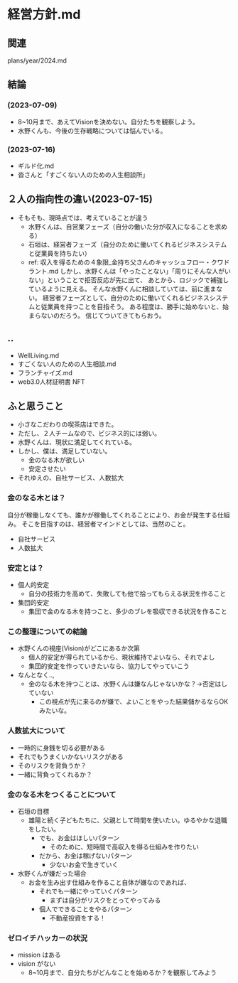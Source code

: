 # 経営方針.md
## 関連
plans/year/2024.md

## 結論
### (2023-07-09)
- 8~10月まで、あえてVisionを決めない。自分たちを観察しよう。
- 水野くんも、今後の生存戦略については悩んでいる。
### (2023-07-16)
- ギルド化.md
- 沓さんと「すごくない人のための人生相談所」

## ２人の指向性の違い(2023-07-15)
- そもそも、現時点では、考えていることが違う
  - 水野くんは、自営業フェーズ（自分の働いた分が収入になることを求める）
  - 石垣は、経営者フェーズ（自分のために働いてくれるビジネスシステムと従業員を持ちたい）
  - ref: 収入を得るための４象限_金持ち父さんのキャッシュフロー・クワドラント.md
しかし、水野くんは「やったことない」「周りにそんな人がいない」ということで拒否反応が先に出て、
あとから、ロジックで補強しているように見える。
そんな水野くんに相談していては、前に進まない。
経営者フェーズとして、自分のために働いてくれるビジネスシステムと従業員を持つことを目指そう。
ある程度は、勝手に始めないと、始まらないのだろう。
信じてついてきてもらおう。

## ..
- WellLiving.md
- すごくない人のための人生相談.md
- フランチャイズ.md
- web3.0人材証明書 NFT

## ふと思うこと
- 小さなこだわりの喫茶店はできた。
- ただし、２人チームなので、ビジネス的には弱い。
- 水野くんは、現状に満足してくれている。
- しかし、僕は、満足していない。
  - 金のなる木が欲しい
  - 安定させたい
- それゆえの、自社サービス、人数拡大

### 金のなる木とは？
自分が稼働しなくても、誰かが稼働してくれることにより、お金が発生する仕組み。
そこを目指すのは、経営者マインドとしては、当然のこと。
- 自社サービス
- 人数拡大

### 安定とは？
- 個人的安定
  - 自分の技術力を高めて、失敗しても他で拾ってもらえる状況を作ること
- 集団的安定
  - 集団で金のなる木を持つこと、多少のブレを吸収できる状況を作ること

### この整理についての結論
- 水野くんの視座(Vision)がどこにあるか次第
  - 個人的安定が得られているから、現状維持でよいなら、それでよし
  - 集団的安定を作っていきたいなら、協力してやっていこう
- なんとなく..,
  - 金のなる木を持つことは、水野くんは嫌なんじゃないかな？→否定はしていない
    - この視点が先に来るのが嫌で、よいことをやった結果儲かるならOKみたいな。

### 人数拡大について
- 一時的に身銭を切る必要がある
- それでもうまくいかないリスクがある
- そのリスクを背負うか？
- 一緒に背負ってくれるか？

### 金のなる木をつくることについて
- 石垣の目標
  - 雄陽と続く子どもたちに、父親として時間を使いたい。ゆるやかな退職をしたい。
    - でも、お金はほしいパターン
      - そのために、短時間で高収入を得る仕組みを作りたい
    - だから、お金は稼げないパターン
      - 少ないお金で生きていく
- 水野くんが嫌だった場合
  - お金を生み出す仕組みを作ること自体が嫌なのであれば、
    - それでも一緒にやっていくパターン
      - まずは自分がリスクをとってやってみる
    - 個人でできることをやるパターン
      - 不動産投資をする！

### ゼロイチハッカーの状況
- mission はある
- vision がない
  - 8~10月まで、自分たちがどんなことを始めるか？を観察してみよう







